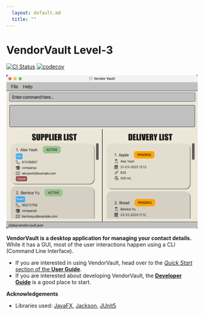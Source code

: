 ```yaml
---
  layout: default.md
  title: ""
---
```


# VendorVault Level-3

[![CI Status](https://github.com/se-edu/addressbook-level3/workflows/Java%20CI/badge.svg)](https://github.com/se-edu/addressbook-level3/actions)
[![codecov](https://codecov.io/gh/se-edu/addressbook-level3/branch/master/graph/badge.svg)](https://codecov.io/gh/se-edu/addressbook-level3)

![Ui](images/intro/Ui.png)

**VendorVault is a desktop application for managing your contact details.** While it has a GUI, most of the user interactions happen using a CLI (Command Line Interface).

* If you are interested in using VendorVault, head over to the [_Quick Start_ section of the **User Guide**](UserGuide.html#quick-start).
* If you are interested about developing VendorVault, the [**Developer Guide**](DeveloperGuide.html) is a good place to start.


**Acknowledgements**

* Libraries used: [JavaFX](https://openjfx.io/), [Jackson](https://github.com/FasterXML/jackson), [JUnit5](https://github.com/junit-team/junit5)
